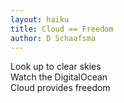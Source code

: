 ```yaml
---
layout: haiku
title: Cloud == Freedom
author: D Schaafsma
---
```


Look up to clear skies<br>
Watch the DigitalOcean<br>
Cloud provides freedom<br>

